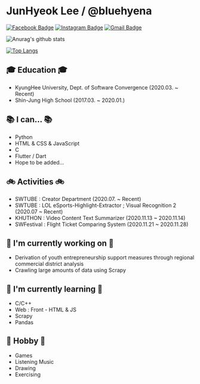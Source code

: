 <!--
### Hi there 👋


**bluehyena/bluehyena** is a ✨ _special_ ✨ repository because its `README.md` (this file) appears on your GitHub profile.

Here are some ideas to get you started:

- 👯 I’m looking to collaborate on ...
- 🤔 I’m looking for help with ...
- 💬 Ask me about ...
- 📫 How to reach me: ...
- 😄 Pronouns: ...
- ⚡ Fun fact: ...
-->

# JunHyeok Lee / @bluehyena

[![Facebook Badge](https://img.shields.io/badge/-Facebook-1877f2?style=flat-square&logo=facebook&logoColor=white&link=https://www.facebook.com/profile.php?id=100007411215380)](https://www.facebook.com/profile.php?id=100007411215380)
[![Instagram Badge](https://img.shields.io/badge/-Instagram-a877f2?style=flat-square&logo=Instagram&logoColor=white&link=https://www.instagram.com/bluehyena_/)](https://www.instagram.com/bluehyena_/)
[![Gmail Badge](https://img.shields.io/badge/-Gmail-d14836?style=flat-square&logo=Gmail&logoColor=white&link=mailto:bluehyena123@khu.ac.kr)](mailto:bluehyena123@khu.ac.kr)

![Anurag's github stats](https://github-readme-stats.vercel.app/api?username=bluehyena&show_icons=true&theme=radical)

[![Top Langs](https://github-readme-stats.vercel.app/api/top-langs/?username=bluehyena)](https://github.com/bluehyena)



## 🎓 Education 🎓
 - KyungHee University, Dept. of Software Convergence (2020.03. ~ Recent)
 - Shin-Jung High School (2017.03. ~ 2020.01.)
  
## 📚 I can... 📚
 - Python
 - HTML & CSS & JavaScript
 - C
 - Flutter / Dart
 - Hope to be added...
 
## 🚲 Activities 🚲
 - SWTUBE : Creator Department (2020.07. ~ Recent)
 - SWTUBE : LOL eSports-Highlight-Extractor ; Visual Recognition 2 (2020.07 ~ Recent) 
 - KHUTHON : Video Content Text Summarizer (2020.11.13 ~ 2020.11.14)
 - SWFestival : Flight Ticket Comparing System (2020.11.21 ~ 2020.11.28)

## 🔭 I'm currently working on 🔭
 - Derivation of youth entrepreneurship support measures through regional commercial district analysis
 - Crawling large amounts of data using Scrapy

## 🌱 I'm currently learning 🌱
 - C/C++
 - Web : Front - HTML & JS 
 - Scrapy
 - Pandas

## 📌 Hobby 📌
 - Games
 - Listening Music
 - Drawing
 - Exercising
